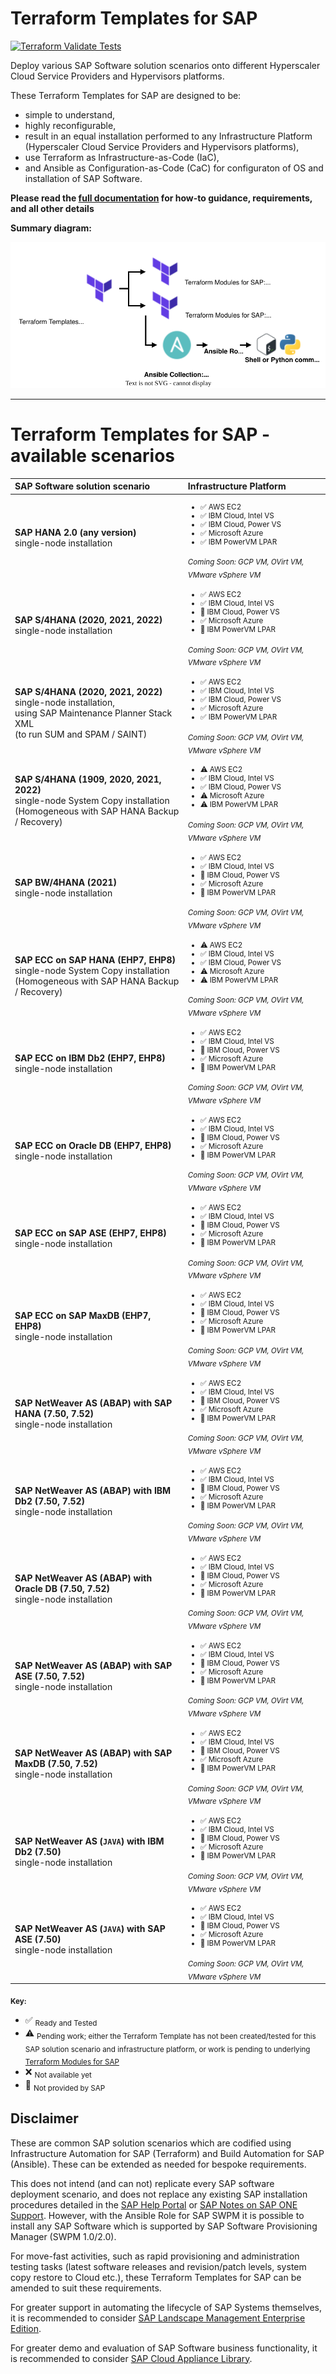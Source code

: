 # Terraform Templates for SAP
[![Terraform Validate Tests](https://github.com/sap-linuxlab/terraform.templates_for_sap/actions/workflows/terraform_validate_100.yml/badge.svg?branch=main)](https://github.com/sap-linuxlab/terraform.templates_for_sap/actions/workflows/terraform_validate_100.yml)

Deploy various SAP Software solution scenarios onto different Hyperscaler Cloud Service Providers and Hypervisors platforms.

These Terraform Templates for SAP are designed to be:
- simple to understand,
- highly reconfigurable,
- result in an equal installation performed to any Infrastructure Platform (Hyperscaler Cloud Service Providers and Hypervisors platforms),
- use Terraform as Infrastructure-as-Code (IaC),
- and Ansible as Configuration-as-Code (CaC) for configuraton of OS and installation of SAP Software.

**Please read the [full documentation](/docs#readme) for how-to guidance, requirements, and all other details**

**Summary diagram:**

![Terraform execution flow](./docs/terraform_sap_summary.svg)

---

# Terraform Templates for SAP - available scenarios

| SAP Software solution scenario | Infrastructure Platform |
|:--- |:--- |
| **SAP HANA 2.0 (any version)**<br/>single-node installation | <sub><ul><li>:white_check_mark: AWS EC2</li><li>:white_check_mark: IBM Cloud, Intel VS</li><li>:white_check_mark: IBM Cloud, Power VS</li><li>:white_check_mark: Microsoft Azure</li><li>:white_check_mark: IBM PowerVM LPAR</li></ul>*Coming Soon: GCP VM, OVirt VM, VMware vSphere VM*</sub> |
| **SAP S/4HANA (2020, 2021, 2022)**<br/>single-node installation | <sub><ul><li>:white_check_mark: AWS EC2</li><li>:white_check_mark: IBM Cloud, Intel VS</li><li>:large_blue_circle: IBM Cloud, Power VS</li><li>:white_check_mark: Microsoft Azure</li><li>:large_blue_circle: IBM PowerVM LPAR</li></ul>*Coming Soon: GCP VM, OVirt VM, VMware vSphere VM*</sub> |
| **SAP S/4HANA (2020, 2021, 2022)**<br/>single-node installation,<br/>using SAP Maintenance Planner Stack XML<br/>(to run SUM and SPAM / SAINT) | <sub><ul><li>:white_check_mark: AWS EC2</li><li>:white_check_mark: IBM Cloud, Intel VS</li><li>:white_check_mark: IBM Cloud, Power VS</li><li>:white_check_mark: Microsoft Azure</li><li>:white_check_mark: IBM PowerVM LPAR</li></ul>*Coming Soon: GCP VM, OVirt VM, VMware vSphere VM*</sub> |
| **SAP S/4HANA (1909, 2020, 2021, 2022)**<br/>single-node System Copy installation</br>(Homogeneous with SAP HANA Backup / Recovery) | <sub><ul><li>:warning: AWS EC2</li><li>:white_check_mark: IBM Cloud, Intel VS</li><li>:white_check_mark: IBM Cloud, Power VS</li><li>:warning: Microsoft Azure</li><li>:warning: IBM PowerVM LPAR</li></ul>*Coming Soon: GCP VM, OVirt VM, VMware vSphere VM*</sub> |
| **SAP BW/4HANA (2021)**<br/>single-node installation | <sub><ul><li>:white_check_mark: AWS EC2</li><li>:white_check_mark: IBM Cloud, Intel VS</li><li>:large_blue_circle: IBM Cloud, Power VS</li><li>:white_check_mark: Microsoft Azure</li><li>:large_blue_circle: IBM PowerVM LPAR</li></ul>*Coming Soon: GCP VM, OVirt VM, VMware vSphere VM*</sub> |
| **SAP ECC on SAP HANA (EHP7, EHP8)**<br/>single-node System Copy installation</br>(Homogeneous with SAP HANA Backup / Recovery) | <sub><ul><li>:warning: AWS EC2</li><li>:white_check_mark: IBM Cloud, Intel VS</li><li>:white_check_mark: IBM Cloud, Power VS</li><li>:warning: Microsoft Azure</li><li>:warning: IBM PowerVM LPAR</li></ul>*Coming Soon: GCP VM, OVirt VM, VMware vSphere VM*</sub> |
| **SAP ECC on IBM Db2 (EHP7, EHP8)**<br/>single-node installation | <sub><ul><li>:white_check_mark: AWS EC2</li><li>:white_check_mark: IBM Cloud, Intel VS</li><li>:no_entry_sign: IBM Cloud, Power VS</li><li>:white_check_mark: Microsoft Azure</li><li>:no_entry_sign: IBM PowerVM LPAR</li></ul>*Coming Soon: GCP VM, OVirt VM, VMware vSphere VM*</sub> |
| **SAP ECC on Oracle DB (EHP7, EHP8)**<br/>single-node installation | <sub><ul><li>:white_check_mark: AWS EC2</li><li>:white_check_mark: IBM Cloud, Intel VS</li><li>:no_entry_sign: IBM Cloud, Power VS</li><li>:white_check_mark: Microsoft Azure</li><li>:no_entry_sign: IBM PowerVM LPAR</li></ul>*Coming Soon: GCP VM, OVirt VM, VMware vSphere VM*</sub> |
| **SAP ECC on SAP ASE (EHP7, EHP8)**<br/>single-node installation | <sub><ul><li>:white_check_mark: AWS EC2</li><li>:white_check_mark: IBM Cloud, Intel VS</li><li>:no_entry_sign: IBM Cloud, Power VS</li><li>:white_check_mark: Microsoft Azure</li><li>:no_entry_sign: IBM PowerVM LPAR</li></ul>*Coming Soon: GCP VM, OVirt VM, VMware vSphere VM*</sub> |
| **SAP ECC on SAP MaxDB (EHP7, EHP8)**<br/>single-node installation | <sub><ul><li>:white_check_mark: AWS EC2</li><li>:white_check_mark: IBM Cloud, Intel VS</li><li>:no_entry_sign: IBM Cloud, Power VS</li><li>:white_check_mark: Microsoft Azure</li><li>:no_entry_sign: IBM PowerVM LPAR</li></ul>*Coming Soon: GCP VM, OVirt VM, VMware vSphere VM*</sub> |
| **SAP NetWeaver AS (ABAP) with SAP HANA (7.50, 7.52)**<br/>single-node installation | <sub><ul><li>:white_check_mark: AWS EC2</li><li>:white_check_mark: IBM Cloud, Intel VS</li><li>:large_blue_circle: IBM Cloud, Power VS</li><li>:white_check_mark: Microsoft Azure</li><li>:large_blue_circle: IBM PowerVM LPAR</li></ul>*Coming Soon: GCP VM, OVirt VM, VMware vSphere VM*</sub> |
| **SAP NetWeaver AS (ABAP) with IBM Db2 (7.50, 7.52)**<br/>single-node installation | <sub><ul><li>:white_check_mark: AWS EC2</li><li>:white_check_mark: IBM Cloud, Intel VS</li><li>:no_entry_sign: IBM Cloud, Power VS</li><li>:white_check_mark: Microsoft Azure</li><li>:no_entry_sign: IBM PowerVM LPAR</li></ul>*Coming Soon: GCP VM, OVirt VM, VMware vSphere VM*</sub> |
| **SAP NetWeaver AS (ABAP) with Oracle DB (7.50, 7.52)**<br/>single-node installation | <sub><ul><li>:white_check_mark: AWS EC2</li><li>:white_check_mark: IBM Cloud, Intel VS</li><li>:no_entry_sign: IBM Cloud, Power VS</li><li>:white_check_mark: Microsoft Azure</li><li>:no_entry_sign: IBM PowerVM LPAR</li></ul>*Coming Soon: GCP VM, OVirt VM, VMware vSphere VM*</sub> |
| **SAP NetWeaver AS (ABAP) with SAP ASE (7.50, 7.52)**<br/>single-node installation | <sub><ul><li>:white_check_mark: AWS EC2</li><li>:white_check_mark: IBM Cloud, Intel VS</li><li>:no_entry_sign: IBM Cloud, Power VS</li><li>:white_check_mark: Microsoft Azure</li><li>:no_entry_sign: IBM PowerVM LPAR</li></ul>*Coming Soon: GCP VM, OVirt VM, VMware vSphere VM*</sub> |
| **SAP NetWeaver AS (ABAP) with SAP MaxDB (7.50, 7.52)**<br/>single-node installation | <sub><ul><li>:white_check_mark: AWS EC2</li><li>:white_check_mark: IBM Cloud, Intel VS</li><li>:no_entry_sign: IBM Cloud, Power VS</li><li>:white_check_mark: Microsoft Azure</li><li>:no_entry_sign: IBM PowerVM LPAR</li></ul>*Coming Soon: GCP VM, OVirt VM, VMware vSphere VM*</sub> |
| **SAP NetWeaver AS (`JAVA`) with IBM Db2 (7.50)**<br/>single-node installation | <sub><ul><li>:white_check_mark: AWS EC2</li><li>:white_check_mark: IBM Cloud, Intel VS</li><li>:no_entry_sign: IBM Cloud, Power VS</li><li>:white_check_mark: Microsoft Azure</li><li>:no_entry_sign: IBM PowerVM LPAR</li></ul>*Coming Soon: GCP VM, OVirt VM, VMware vSphere VM*</sub> |
| **SAP NetWeaver AS (`JAVA`) with SAP ASE (7.50)**<br/>single-node installation | <sub><ul><li>:white_check_mark: AWS EC2</li><li>:white_check_mark: IBM Cloud, Intel VS</li><li>:no_entry_sign: IBM Cloud, Power VS</li><li>:white_check_mark: Microsoft Azure</li><li>:no_entry_sign: IBM PowerVM LPAR</li></ul>*Coming Soon: GCP VM, OVirt VM, VMware vSphere VM*</sub> |


<sub>**Key:**</sub>
- :white_check_mark: <sub>Ready and Tested</sub>
- :warning: <sub>Pending work; either the Terraform Template has not been created/tested for this SAP solution scenario and infrastructure platform, or work is pending to underlying [Terraform Modules for SAP](https://github.com/sap-linuxlab/terraform.modules_for_sap)</sub>
- :x: <sub>Not available yet</sub>
- :no_entry_sign: <sub>Not provided by SAP</sub>


## Disclaimer

These are common SAP solution scenarios which are codified using Infrastructure Automation for SAP (Terraform) and Build Automation for SAP (Ansible). These can be extended as needed for bespoke requirements.

This does not intend (and can not) replicate every SAP software deployment scenario, and does not replace any existing SAP installation procedures detailed in the [SAP Help Portal](https://help.sap.com) or [SAP Notes on SAP ONE Support](https://launchpad.support.sap.com). However, with the Ansible Role for SAP SWPM it is possible to install any SAP Software which is supported by SAP Software Provisioning Manager (SWPM 1.0/2.0).

For move-fast activities, such as rapid provisioning and administration testing tasks (latest software releases and revision/patch levels, system copy restore to Cloud etc.), these Terraform Templates for SAP can be amended to suit these requirements.

For greater support in automating the lifecycle of SAP Systems themselves, it is recommended to consider [SAP Landscape Management Enterprise Edition](https://www.sap.com/uk/products/landscape-management.html).

For greater demo and evaluation of SAP Software business functionality, it is recommended to consider [SAP Cloud Appliance Library](https://www.sap.com/products/cloud-appliance-library.html).
